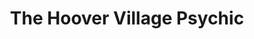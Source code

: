 ---
title: "The Hoover Village Psychic"
url: /los-angeles/the-hoover-village-psychic/
shop: shop
---
